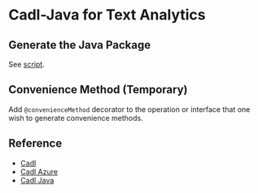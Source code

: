 # Cadl-Java for Text Analytics

## Generate the Java Package

See [script](./authoring/generate.sh).

## Convenience Method (Temporary)

Add `@convenienceMethod` decorator to the operation or interface that one wish to generate convenience methods.

## Reference

- [Cadl](https://github.com/microsoft/cadl)
- [Cadl Azure](https://github.com/Azure/cadl-azure/)
- [Cadl Java](https://github.com/Azure/autorest.java/tree/main/cadl-extension)
